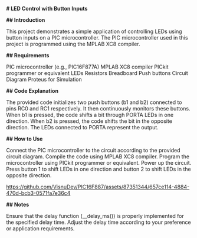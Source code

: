 **# LED Control with Button Inputs**

**## Introduction**

This project demonstrates a simple application of controlling LEDs using button inputs on a PIC microcontroller. The PIC microcontroller used in this project is programmed using the MPLAB XC8 compiler.

**## Requirements**

PIC microcontroller (e.g., PIC16F877A)
MPLAB XC8 compiler
PICkit programmer or equivalent
LEDs
Resistors
Breadboard
Push buttons
Circuit Diagram
Proteus for Simulation

**## Code Explanation**

The provided code initializes two push buttons (b1 and b2) connected to pins RC0 and RC1 respectively. It then continuously monitors these buttons. When b1 is pressed, the code shifts a bit through PORTA LEDs in one direction. When b2 is pressed, the code shifts the bit in the opposite direction. The LEDs connected to PORTA represent the output.

**## How to Use**

Connect the PIC microcontroller to the circuit according to the provided circuit diagram.
Compile the code using MPLAB XC8 compiler.
Program the microcontroller using PICkit programmer or equivalent.
Power up the circuit.
Press button 1 to shift LEDs in one direction and button 2 to shift LEDs in the opposite direction.



https://github.com/VisnuDev/PIC16F887/assets/87351344/657ce114-4884-470d-bcb3-0571fa7e36c4




**## Notes**

Ensure that the delay function (__delay_ms()) is properly implemented for the specified delay time.
Adjust the delay time according to your preference or application requirements.


